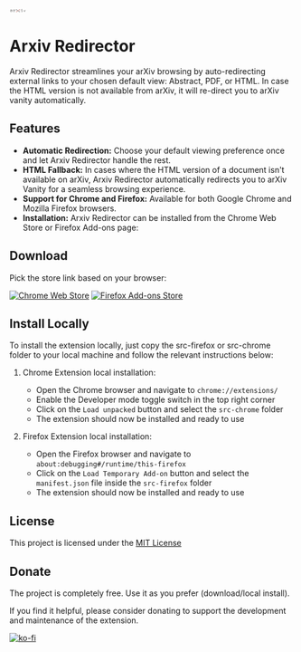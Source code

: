 <img loading="lazy" width="30px" src="./src-chrome/arxiv-redirector-banner.jpg" alt="Banner Image" /> 

# Arxiv Redirector

Arxiv Redirector streamlines your arXiv browsing by auto-redirecting external links to your chosen default view: Abstract, PDF, or HTML. In case the HTML version is not available from arXiv, it will re-direct you to arXiv vanity automatically.

## Features

* **Automatic Redirection:** Choose your default viewing preference once and let Arxiv Redirector handle the rest.
* **HTML Fallback:** In cases where the HTML version of a document isn't available on arXiv, Arxiv Redirector automatically redirects you to arXiv Vanity for a seamless browsing experience.
* **Support for Chrome and Firefox:**  Available for both Google Chrome and Mozilla Firefox browsers.
* **Installation:** Arxiv Redirector can be installed from the Chrome Web Store or Firefox Add-ons page:

## Download

Pick the store link based on your browser:

[![Chrome Web Store](https://fonts.gstatic.com/s/i/productlogos/chrome_store/v7/192px.svg)](https://chromewebstore.google.com/detail/arxiv-redirector/hecgofkjilgbdgcmlbbjcckfgacphbgj)  [![Firefox Add-ons Store](https://upload.wikimedia.org/wikipedia/commons/thumb/a/a0/Firefox_logo%2C_2019.svg/154px-Firefox_logo%2C_2019.svg.png?20221020111440)](https://addons.mozilla.org/en-US/firefox/addon/arxiv-redirector/)


## Install Locally

To install the extension locally, just copy the src-firefox or src-chrome folder to your local machine and follow the relevant instructions below:

1. Chrome Extension local installation:
    * Open the Chrome browser and navigate to `chrome://extensions/`
    * Enable the Developer mode toggle switch in the top right corner
    * Click on the `Load unpacked` button and select the `src-chrome` folder
    * The extension should now be installed and ready to use

2. Firefox Extension local installation:
    * Open the Firefox browser and navigate to `about:debugging#/runtime/this-firefox`
    * Click on the `Load Temporary Add-on` button and select the `manifest.json` file inside the `src-firefox` folder
    * The extension should now be installed and ready to use


## License

This project is licensed under the [MIT License](LICENSE)

## Donate

The project is completely free. Use it as you prefer (download/local install).

If you find it helpful, please consider donating to support the development and maintenance of the extension.

[![ko-fi](https://ko-fi.com/img/githubbutton_sm.svg)](https://ko-fi.com/T6T6WGTBW)
